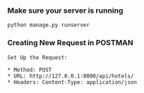 ### Make sure your server is running
```
python manage.py runserver

```

### Creating New Request in POSTMAN

```
Set Up the Request:

* Method: POST
* URL: http://127.0.0.1:8000/api/hotels/
* Headers: Content-Type: application/json

```